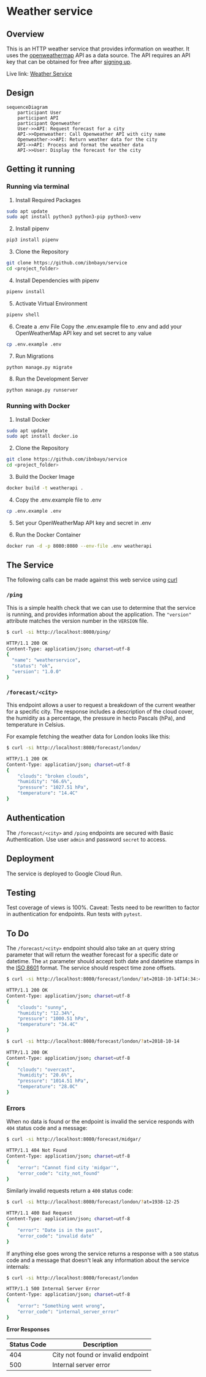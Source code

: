 Weather service
===============

## Overview

This is an HTTP weather service that provides information on weather. It uses the [openweathermap](https://www.openweathermap.org) API as a data source. The API requires an API key that can be obtained for free after [signing up](https://home.openweathermap.org/users/sign_up).


Live link: [Weather Service](https://weatherapi-nuvrkturzq-nw.a.run.app)

## Design

```mermaid
sequenceDiagram
    participant User
    participant API
    participant Openweather
    User->>API: Request forecast for a city
    API->>Openweather: Call Openweather API with city name
    Openweather->>API: Return weather data for the city
    API->>API: Process and format the weather data
    API->>User: Display the forecast for the city
```

Getting it running
------------------

### Running via terminal

 1. Install Required Packages

```bash
sudo apt update
sudo apt install python3 python3-pip python3-venv
```

 2. Install pipenv
 ```bash
pip3 install pipenv
```

 3. Clone the Repository

 ```bash
git clone https://github.com/ibnbayo/service
cd <project_folder>
```

 4. Install Dependencies with pipenv

 ```bash
pipenv install
```
 5. Activate Virtual Environment

```bash
pipenv shell
```

 6. Create a .env File
Copy the .env.example file to .env and add your OpenWeatherMap API key and set secret to any value
```bash
cp .env.example .env
```

 7. Run Migrations
 ```bash
python manage.py migrate
```

 8. Run the Development Server
 ```bash
python manage.py runserver
```

### Running with Docker

 1. Install Docker

```bash
sudo apt update
sudo apt install docker.io
```

 2. Clone the Repository

 ```bash
git clone https://github.com/ibnbayo/service
cd <project_folder>
```

 3. Build the Docker Image

 ```bash
docker build -t weatherapi .
```

 4. Copy the .env.example file to .env

 ```bash
cp .env.example .env
```

 5. Set your OpenWeatherMap API key and secret in .env

 6. Run the Docker Container
 
 ```bash
docker run -d -p 8080:8080 --env-file .env weatherapi
```


The Service
-----------

The following calls can be made against this web service using 
[curl](https://curl.haxx.se/)

### `/ping`

This is a simple health check that we can use to determine that the service is
running, and provides information about the application. The `"version"`
attribute matches the version number in the `VERSION`
file.

```bash
$ curl -si http://localhost:8080/ping/

HTTP/1.1 200 OK
Content-Type: application/json; charset=utf-8
{
  "name": "weatherservice",
  "status": "ok",
  "version": "1.0.0"
}
```

### `/forecast/<city>`

This endpoint allows a user to request a breakdown of the current weather for
a specific city. The response includes a description of the cloud cover,
the humidity as a percentage, the pressure in hecto Pascals (hPa), and
temperature in Celsius.

For example fetching the weather data for London looks like this:

```bash
$ curl -si http://localhost:8080/forecast/london/

HTTP/1.1 200 OK
Content-Type: application/json; charset=utf-8
{
    "clouds": "broken clouds",
    "humidity": "66.6%",
    "pressure": "1027.51 hPa",
    "temperature": "14.4C"
}
```

Authentication
--------------

The `/forecast/<city>` and `/ping` endpoints are secured with Basic Authentication. Use user `admin` and password `secret` to access.

Deployment
--------------

The service is deployed to Google Cloud Run. 

Testing
-----------
Test coverage of views is 100%. 
Caveat: Tests need to be rewritten to factor in authentication for endpoints.
Run tests with `pytest`. 


To Do
-----------

The `/forecast/<city>` endpoint should also take an `at` query string parameter that will
return the weather forecast for a specific date or datetime. The `at`
parameter should accept both date and datetime stamps in the [ISO
8601](https://en.wikipedia.org/wiki/ISO_8601) format. The service should
respect time zone offsets.

```bash
$ curl -si http://localhost:8080/forecast/london/?at=2018-10-14T14:34:40+0100

HTTP/1.1 200 OK
Content-Type: application/json; charset=utf-8
{
    "clouds": "sunny",
    "humidity": "12.34%",
    "pressure": "1000.51 hPa",
    "temperature": "34.4C"
}

$ curl -si http://localhost:8080/forecast/london/?at=2018-10-14

HTTP/1.1 200 OK
Content-Type: application/json; charset=utf-8
{
    "clouds": "overcast",
    "humidity": "20.6%",
    "pressure": "1014.51 hPa",
    "temperature": "28.0C"
}
```

### Errors

When no data is found or the endpoint is invalid the service responds
with `404` status code and a message:

```bash
$ curl -si http://localhost:8080/forecast/midgar/

HTTP/1.1 404 Not Found
Content-Type: application/json; charset=utf-8
{
    "error": "Cannot find city 'midgar'",
    "error_code": "city_not_found"
}
```

Similarly invalid requests return a `400` status code:

```bash
$ curl -si http://localhost:8080/forecast/london/?at=1938-12-25

HTTP/1.1 400 Bad Request
Content-Type: application/json; charset=utf-8
{
    "error": "Date is in the past",
    "error_code": "invalid date"
}
```

If anything else goes wrong the service returns a response with a `500` status code
and a message that doesn't leak any information about the service internals:

```bash
$ curl -si http://localhost:8080/forecast/london

HTTP/1.1 500 Internal Server Error
Content-Type: application/json; charset=utf-8
{
    "error": "Something went wrong",
    "error_code": "internal_server_error"
}
```

**Error Responses** 

| Status Code | Description                             |
|-------------|-----------------------------------------|
| 404         | City not found or invalid endpoint      |
| 500         | Internal server error                   |



